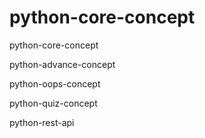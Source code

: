 # python-core-concept
python-core-concept

python-advance-concept

python-oops-concept

python-quiz-concept

python-rest-api 
